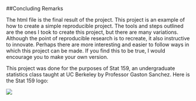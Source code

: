 ##Concluding Remarks

The html file is the final result of the project. This project is an example of how to create a simple reproducible project. The tools and steps outlined are the ones I took to create this project, but there are many variations. Although the point of reproducible research is to recreate, it also instructive to innovate. Perhaps there are more interesting and easier to follow ways in which this project can be made. If you find this to be true, I would encourage you to make your own version.

This project was done for the purposes of Stat 159, an undergraduate statistics class taught at UC Berkeley by Professor Gaston Sanchez. Here is the Stat 159 logo:

![](https://raw.githubusercontent.com/ucb-stat159/stat159-fall-2016/master/projects/proj01/images/stat159-logo.png)


